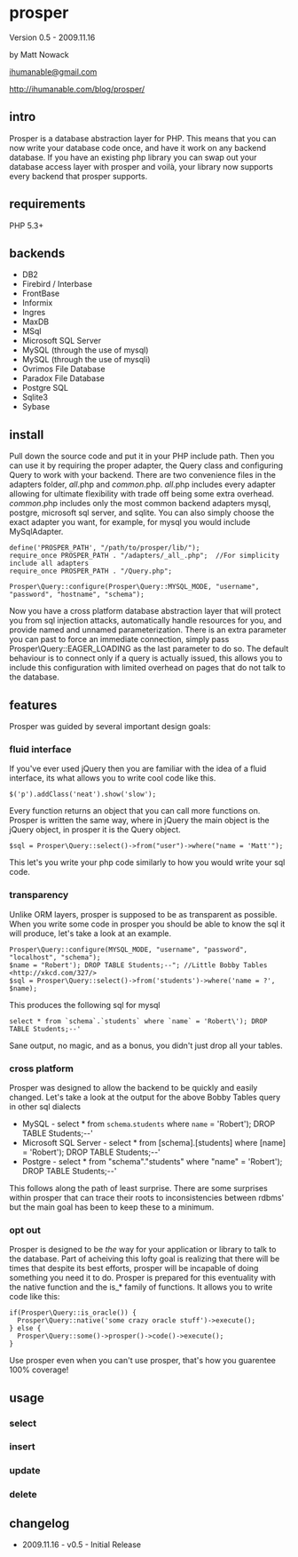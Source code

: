# prosper #

Version 0.5 - 2009.11.16

by Matt Nowack

<ihumanable@gmail.com>

<http://ihumanable.com/blog/prosper/>

## intro ##

Prosper is a database abstraction layer for PHP. This means that you can now write your database code once, and have it work on any backend database. If you have an existing php library you can swap out your database access layer with prosper and voil&agrave;, your library now supports every backend that prosper supports.

## requirements ##

PHP 5.3+

## backends ##

- DB2
- Firebird / Interbase
- FrontBase
- Informix
- Ingres
- MaxDB
- MSql
- Microsoft SQL Server
- MySQL (through the use of mysql)
- MySQL (through the use of mysqli)
- Ovrimos File Database
- Paradox File Database
- Postgre SQL
- Sqlite3
- Sybase 

## install ##

Pull down the source code and put it in your PHP include path.  Then you can use it by requiring the proper adapter, the Query class and configuring Query to work with your backend.  There are two convenience files in the adapters folder, _all_.php and _common_.php.  _all_.php includes every adapter allowing for ultimate flexibility with trade off being some extra overhead.  _common_.php includes only the most common backend adapters mysql, postgre, microsoft sql server, and sqlite.  You can also simply choose the exact adapter you want, for example, for mysql you would include MySqlAdapter.

    define('PROSPER_PATH', "/path/to/prosper/lib/");
    require_once PROSPER_PATH . "/adapters/_all_.php";  //For simplicity include all adapters
    require_once PROSPER_PATH . "/Query.php";
    
    Prosper\Query::configure(Prosper\Query::MYSQL_MODE, "username", "password", "hostname", "schema");

Now you have a cross platform database abstraction layer that will protect you from sql injection attacks, automatically handle resources for you, and provide named and unnamed parameterization.  There is an extra parameter you can past to force an immediate connection, simply pass Prosper\Query::EAGER_LOADING as the last parameter to do so.  The default behaviour is to connect only if a query is actually issued, this allows you to include this configuration with limited overhead on pages that do not talk to the database.

## features ##

Prosper was guided by several important design goals:

### fluid interface ###

If you've ever used jQuery then you are familiar with the idea of a fluid interface, its what allows you to write cool code like this.

    $('p').addClass('neat').show('slow');

Every function returns an object that you can call more functions on.  Prosper is written the same way, where in jQuery the main object is the jQuery object, in prosper it is the Query object.

    $sql = Prosper\Query::select()->from("user")->where("name = 'Matt'");
    
This let's you write your php code similarly to how you would write your sql code.

### transparency ###

Unlike ORM layers, prosper is supposed to be as transparent as possible.  When you write some code in prosper you should be able to know the sql it will produce, let's take a look at an example.

    Prosper\Query::configure(MYSQL_MODE, "username", "password", "localhost", "schema");
    $name = "Robert'); DROP TABLE Students;--"; //Little Bobby Tables <http://xkcd.com/327/>
    $sql = Prosper\Query::select()->from('students')->where('name = ?', $name);

This produces the following sql for mysql

    select * from `schema`.`students` where `name` = 'Robert\'); DROP TABLE Students;--'

Sane output, no magic, and as a bonus, you didn't just drop all your tables.

### cross platform ###

Prosper was designed to allow the backend to be quickly and easily changed.  Let's take a look at the output for the above Bobby Tables query in other sql dialects

 * MySQL - select * from `schema`.`students` where `name` = 'Robert\'); DROP TABLE Students;--'
 * Microsoft SQL Server - select * from [schema].[students] where [name] = 'Robert\'); DROP TABLE Students;--'
 * Postgre - select * from "schema"."students" where "name" = 'Robert\'); DROP TABLE Students;--'

This follows along the path of least surprise.  There are some surprises within prosper that can trace their roots to inconsistencies between rdbms' but the main goal has been to keep these to a minimum.

### opt out ###

Prosper is designed to be _the_ way for your application or library to talk to the database.  Part of acheiving this lofty goal is realizing that there will be times that despite its best efforts, prosper will be incapable of doing something you need it to do.  Prosper is prepared for this eventuality with the native function and the is_* family of functions.  It allows you to write code like this:

    if(Prosper\Query::is_oracle()) {
      Prosper\Query::native('some crazy oracle stuff')->execute();
    } else {
      Prosper\Query::some()->prosper()->code()->execute();
    }

Use prosper even when you can't use prosper, that's how you guarentee 100% coverage!

## usage ##

### select ###

### insert ###

### update ###

### delete ###

## changelog ##

 * 2009.11.16 - v0.5 - Initial Release